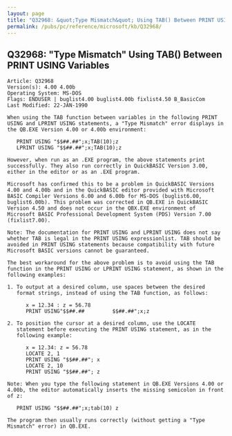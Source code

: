 ```yaml
---
layout: page
title: "Q32968: &quot;Type Mismatch&quot; Using TAB() Between PRINT USING Variables"
permalink: /pubs/pc/reference/microsoft/kb/Q32968/
---
```


## Q32968: &quot;Type Mismatch&quot; Using TAB() Between PRINT USING Variables

	Article: Q32968
	Version(s): 4.00 4.00b
	Operating System: MS-DOS
	Flags: ENDUSER | buglist4.00 buglist4.00b fixlist4.50 B_BasicCom
	Last Modified: 22-JAN-1990
	
	When using the TAB function between variables in the following PRINT
	USING and LPRINT USING statements, a "Type Mismatch" error displays in
	the QB.EXE Version 4.00 or 4.00b environment:
	
	   PRINT USING "$$##.##";x;TAB(10);z
	   LPRINT USING "$$##.##";x;TAB(10);z
	
	However, when run as an .EXE program, the above statements print
	successfully. They also run correctly in QuickBASIC Version 3.00,
	either in the editor or as an .EXE program.
	
	Microsoft has confirmed this to be a problem in QuickBASIC Versions
	4.00 and 4.00b and in the QuickBASIC editor provided with Microsoft
	BASIC Compiler Versions 6.00 and 6.00b for MS-DOS (buglist6.00,
	buglist6.00b). This problem was corrected in QB.EXE in QuickBASIC
	Version 4.50 and does not occur in the QBX.EXE environment of
	Microsoft BASIC Professional Development System (PDS) Version 7.00
	(fixlist7.00).
	
	Note: The documentation for PRINT USING and LPRINT USING does not say
	whether TAB is legal in the PRINT USING expressionlist. TAB should be
	avoided in PRINT USING statements because compatibility with future
	Microsoft BASIC versions cannot be guaranteed.
	
	The best workaround for the above problem is to avoid using the TAB
	function in the PRINT USING or LPRINT USING statement, as shown in the
	following examples:
	
	1. To output at a desired column, use spaces between the desired
	   format strings, instead of using the TAB function, as follows:
	
	      x = 12.34 : z = 56.78
	      PRINT USING"$$##.##         $$##.##";x;z
	
	2. To position the cursor at a desired column, use the LOCATE
	   statement before executing the PRINT USING statement, as in the
	   following example:
	
	      x = 12.34: z = 56.78
	      LOCATE 2, 1
	      PRINT USING "$$##.##"; x
	      LOCATE 2, 10
	      PRINT USING "$$##.##"; z
	
	Note: When you type the following statement in QB.EXE Versions 4.00 or
	4.00b, the editor automatically inserts the missing semicolon in front
	of z:
	
	   PRINT USING "$$##.##";x;tab(10) z
	
	The program then usually runs correctly (without getting a "Type
	Mismatch" error) in QB.EXE.

